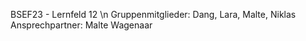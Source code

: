 BSEF23 - Lernfeld 12 \n
Gruppenmitglieder: Dang, Lara, Malte, Niklas
Ansprechpartner: Malte Wagenaar
